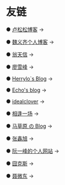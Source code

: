 # 友链

● [卢松松博客](https://lusongsong.com/) →

● [魏义齐个人博客](https://www.weiyiqi.net/) →

● [翁天信](https://www.dandyweng.com/) →

● [廖雪峰](https://www.liaoxuefeng.com/) →

● [Herrylo`s Blog](https://herrylo.github.io/) →

● [Echo's blog](https://www.liveout.cn/) →

● [idealclover](https://idealclover.top/) →

● [相逢一场](https://unmei.cn/) →

● [马草原 の Blog](https://www.mcaoyuan.com/) →

● [张鑫旭](https://www.zhangxinxu.com/) →

● [阮一峰的个人网站](https://www.ruanyifeng.com/) →

● [囧克斯](https://jiongks.name/) →

● [聂微东](https://www.cnblogs.com/Darren_code) →
